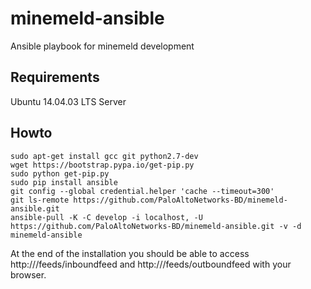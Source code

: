# minemeld-ansible

Ansible playbook for minemeld development

## Requirements

Ubuntu 14.04.03 LTS Server

## Howto

    sudo apt-get install gcc git python2.7-dev
    wget https://bootstrap.pypa.io/get-pip.py
    sudo python get-pip.py
    sudo pip install ansible
    git config --global credential.helper 'cache --timeout=300'
    git ls-remote https://github.com/PaloAltoNetworks-BD/minemeld-ansible.git
    ansible-pull -K -C develop -i localhost, -U https://github.com/PaloAltoNetworks-BD/minemeld-ansible.git -v -d minemeld-ansible
    
At the end of the installation you should be able to access http://<VM iP>/feeds/inboundfeed and http://<VM IP>/feeds/outboundfeed with your browser.

